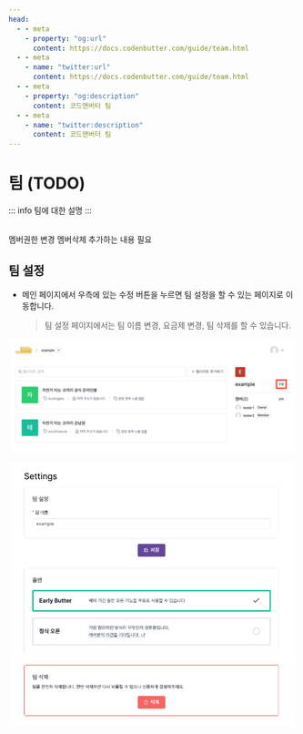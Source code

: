 ```yaml
---
head:
  - - meta
    - property: "og:url"
      content: https://docs.codenbutter.com/guide/team.html
  - - meta
    - name: "twitter:url"
      content: https://docs.codenbutter.com/guide/team.html
  - - meta
    - property: "og:description"
      content: 코드앤버터 팀
  - - meta
    - name: "twitter:description"
      content: 코드앤버터 팀
---
```


# 팀 (TODO)

::: info
팀에 대한 설명
:::

<br/>
멤버권한 변경 멤버삭제 추가하는 내용 필요

## 팀 설정

- 메인 페이지에서 우측에 있는 수정 버튼을 누르면 팀 설정을 할 수 있는 페이지로 이동합니다.
  > 팀 설정 페이지에서는 팀 이름 변경, 요금제 변경, 팀 삭제를 할 수 있습니다.

![팀 설정](./imgs/team/section_1.png)

![팀 설정](./imgs/team/section_2.png)
